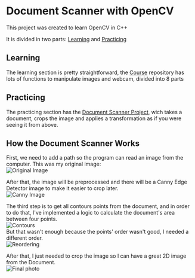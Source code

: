 # Document Scanner with OpenCV
This project was created to learn OpenCV in C++

It is divided in two parts: [Learning](https://github.com/raphaelleveque/DocumentScanner/tree/main/Course) and [Practicing](https://github.com/raphaelleveque/DocumentScanner/tree/main/DocumentScanner)


## Learning
The learning section is pretty straightforward, the [Course](https://github.com/raphaelleveque/DocumentScanner/tree/main/Course) repository has lots of functions to manipulate images and webcam, divided into 8 parts


## Practicing
The practicing section has the [Document Scanner Project](https://github.com/raphaelleveque/DocumentScanner/tree/main/DocumentScanner), wich takes a document, crops the image and applies a transformation as if you were seeing it from above.


## How the Document Scanner Works
First, we need to add a path so the program can read an image from the computer. This was my original image: <br/>
![Original Image](https://github.com/raphaelleveque/DocumentScanner/blob/main/images/original_image.jpeg) <br/>

After that, the image will be preprocessed and there will be a Canny Edge Detector image to make it easier to crop later. <br/>
![Canny Image](https://github.com/raphaelleveque/DocumentScanner/blob/main/images/canny_image.png) <br/>

The third step is to get all contours points from the document, and in order to do that, I've implemented a logic to calculate the document's area between four points. <br/>
![Contours](https://github.com/raphaelleveque/DocumentScanner/blob/main/images/contours.png) <br/>
But that wasn't enough because the points' order wasn't good, I needed a different order. <br/>
![Reordering](https://github.com/raphaelleveque/DocumentScanner/blob/main/images/after_reorder.png) <br/>

After that, I just needed to crop the image so I can have a great 2D image from the Document. <br/>
![Final photo](https://github.com/raphaelleveque/DocumentScanner/blob/main/images/final_result.png) <br/>
